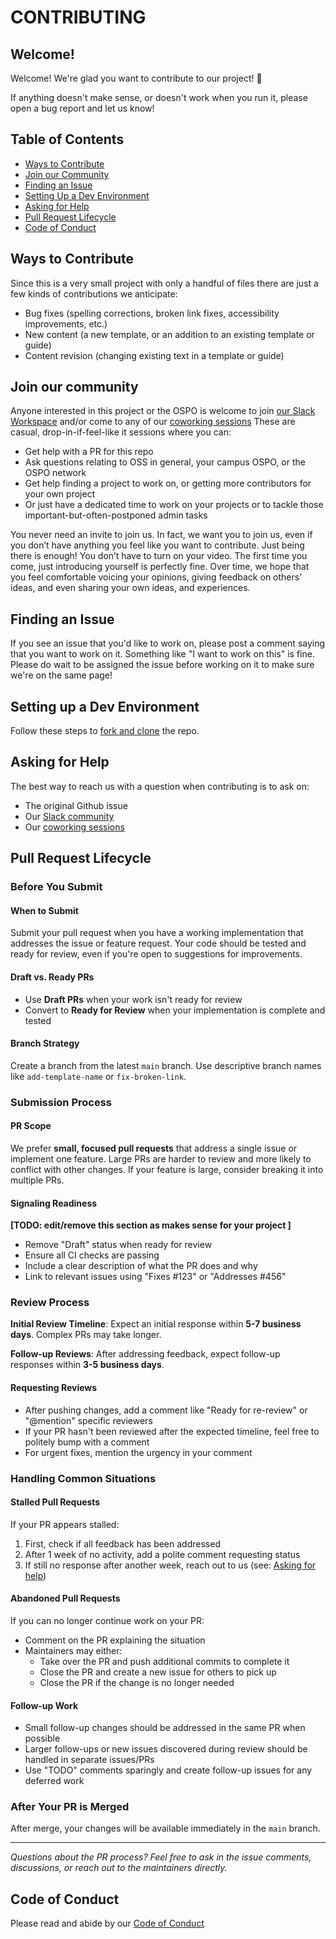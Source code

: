 # CONTRIBUTING

## Welcome!

Welcome! We're glad you want to contribute to our project! 💖

If anything doesn't make sense, or doesn't work when you run it, please open a bug report and let us know!

## Table of Contents

- [Ways to Contribute](#ways-to-contribute)
- [Join our Community](#join-our-community)
- [Finding an Issue](#finding-an-issue)
- [Setting Up a Dev Environment](#setting-up-a-dev-environment)
- [Asking for Help](#asking-for-help)
- [Pull Request Lifecycle](#pull-request-lifecycle)
- [Code of Conduct](#code-of-conduct)

## Ways to Contribute

Since this is a very small project with only a handful of files there are just a few kinds of contributions we anticipate:

- Bug fixes (spelling corrections, broken link fixes, accessibility improvements, etc.)
- New content (a new template, or an addition to an existing template or guide)
- Content revision (changing existing text in a template or guide)

## Join our community

Anyone interested in this project or the OSPO is welcome to join [our Slack Workspace](https://join.slack.com/t/uc-ospo-network/shared_invite/zt-3c6yw4l11-WU2PB4jUwAtXTDK09h8orQ) and/or come to any of our [coworking sessions](https://ucospo.net/events/#coworkingoffice-hours-ongoing) These are casual, drop-in-if-feel-like it sessions where you can:

- Get help with a PR for this repo
- Ask questions relating to OSS in general, your campus OSPO, or the OSPO network
- Get help finding a project to work on, or getting more contributors for your own project
- Or just have a dedicated time to work on your projects or to tackle those important-but-often-postponed admin tasks

You never need an invite to join us. In fact, we want you to join us, even if you don’t have anything you feel like you want to contribute. Just being there is enough! You don’t have to turn on your video. The first time you come, just introducing yourself is perfectly fine. Over time, we hope that you feel comfortable voicing your opinions, giving feedback on others’ ideas, and even sharing your own ideas, and experiences.

## Finding an Issue

If you see an issue that you'd like to work on, please post a comment saying that you want to work on it. Something like "I want to work on this" is fine. Please do wait to be assigned the issue before working on it to make sure we're on the same page!

## Setting up a Dev Environment

 Follow these steps to [fork and clone](https://docs.github.com/en/pull-requests/collaborating-with-pull-requests/working-with-forks/fork-a-repo) the repo.

## Asking for Help

The best way to reach us with a question when contributing is to ask on:

- The original Github issue
- Our [Slack community](https://join.slack.com/t/uc-ospo-network/shared_invite/zt-3c6yw4l11-WU2PB4jUwAtXTDK09h8or)
- Our [coworking sessions](https://ucospo.net/events/#coworkingoffice-hours-ongoing)


## Pull Request Lifecycle

### Before You Submit

<!-- [TODO: Add link, spelling, and a11y checks to GitHub actions and then explain how to use them here]
When you submit your pull request, or you push new commits to it, our automated systems will run some checks on your new code. We require that your pull request passes these checks, but we also have more criteria than just that before we can accept and merge it. We recommend that you check the following things locally before you submit your code:

-->

#### When to Submit

Submit your pull request when you have a working implementation that addresses the issue or feature request. Your code should be tested and ready for review, even if you're open to suggestions for improvements.

#### Draft vs. Ready PRs

- Use **Draft PRs** when your work isn't ready for review
- Convert to **Ready for Review** when your implementation is complete and tested

#### Branch Strategy

Create a branch from the latest `main` branch. Use descriptive branch names like `add-template-name` or `fix-broken-link`.

### Submission Process

#### PR Scope

We prefer **small, focused pull requests** that address a single issue or implement one feature. Large PRs are harder to review and more likely to conflict with other changes. If your feature is large, consider breaking it into multiple PRs.

#### Signaling Readiness

**[TODO: edit/remove this section as makes sense for your project ]**

- Remove "Draft" status when ready for review
- Ensure all CI checks are passing
- Include a clear description of what the PR does and why
- Link to relevant issues using "Fixes #123" or "Addresses #456"

### Review Process

**Initial Review Timeline**: Expect an initial response within **5-7 business days**. Complex PRs may take longer.

**Follow-up Reviews**: After addressing feedback, expect follow-up responses within **3-5 business days**.

#### Requesting Reviews

- After pushing changes, add a comment like "Ready for re-review" or "@mention" specific reviewers
- If your PR hasn't been reviewed after the expected timeline, feel free to politely bump with a comment
- For urgent fixes, mention the urgency in your comment

### Handling Common Situations

#### Stalled Pull Requests

If your PR appears stalled:

1. First, check if all feedback has been addressed
2. After 1 week of no activity, add a polite comment requesting status
3. If still no response after another week, reach out to us (see: [Asking for help](#asking-for-help)) 

#### Abandoned Pull Requests

If you can no longer continue work on your PR:

- Comment on the PR explaining the situation
- Maintainers may either:
  - Take over the PR and push additional commits to complete it
  - Close the PR and create a new issue for others to pick up
  - Close the PR if the change is no longer needed

#### Follow-up Work

- Small follow-up changes should be addressed in the same PR when possible
- Larger follow-ups or new issues discovered during review should be handled in separate issues/PRs
- Use "TODO" comments sparingly and create follow-up issues for any deferred work

### After Your PR is Merged

After merge, your changes will be available immediately in the `main` branch.

---

_Questions about the PR process? Feel free to ask in the issue comments, discussions, or reach out to the maintainers directly._

## Code of Conduct

Please read and abide by our [Code of Conduct](./CODE_OF_CONDUCT.md)
